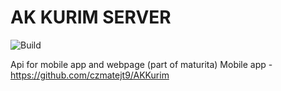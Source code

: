 # AK KURIM SERVER
![Build](https://github.com/czmatejt9/akkurim-server/actions/workflows/deploy.yml/badge.svg?branch=dev)

Api for mobile app and webpage (part of maturita)
Mobile app - https://github.com/czmatejt9/AKKurim
